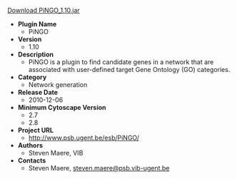 <a href="PiNGO_1.10.jar">Download PiNGO_1.10.jar</a>

* __Plugin Name__
  * PiNGO
* __Version__
  * 1.10
* __Description__
  * PiNGO is a plugin to find candidate genes in a network that are associated with user-defined target Gene Ontology (GO) categories.
* __Category__
  * Network generation
* __Release Date__
  * 2010-12-06
* __Minimum Cytoscape Version__
  * 2.7
  * 2.8
* __Project URL__
  * http://www.psb.ugent.be/esb/PiNGO/
* __Authors__
  * Steven Maere, VIB
* __Contacts__
  * Steven Maere, steven.maere@psb.vib-ugent.be
